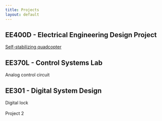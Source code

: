 ```yaml
---
title: Projects
layout: default
---
```


## EE400D - Electrical Engineering Design Project ##
<a href="/projects/quadcopter">Self-stabilizing quadcopter</a>


## EE370L - Control Systems Lab ##
Analog control circuit

## EE301 - Digital System Design ##
Digital lock
<br></br>
Project 2
